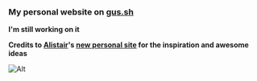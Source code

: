 ### **My personal website on [gus.sh](https://gus.sh/)**

**I'm still working on it**

**Credits to [Alistair](https://github.com/alii)'s [new personal site](https://alistair.sh) for the inspiration and awesome ideas**

![Alt](https://repobeats.axiom.co/api/embed/b475df96db4f9019b7d5c57f5b8f7beca04414bf.svg "Repobeats analytics image")
